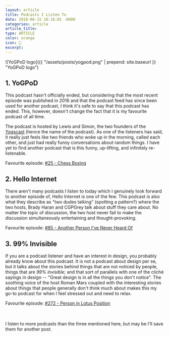 ```yaml
---
layout: article
title: Podcasts I Listen To
date: 2018-06-15 16:16:01 -0600
categories: article
article_title:
type: ARTICLE
color: orange
icon: 🎤
excerpt: 
---
```


![YoGPoD logo]({{ "/assets/posts/yogpod.png" | prepend: site.baseurl }} "YoGPoD logo")
## 1. YoGPoD
This podcast hasn't officially ended, but considering that the most recent episode was published in 2016 and that the podcast feed has since been used for another podcast, I think it's safe to say that this podcast has ended. This, however, doesn't change the fact that it is my favourite podcast of all time.

The podcast is hosted by Lewis and Simon, the two founders of the [Yogscast](http://yogscast.com/) (hence the name of the podcast). As one of the listeners has said, it really just feels like two friends who woke up in the morning, called each other, and just had really funny conversations about random things. I have yet to find another podcast that is this funny, up-lifting, and infinitely re-listenable.

<!--break-->

Favourite episode: [#25 - Chess Boxing](https://www.youtube.com/watch?v=uaNjF42vK04)

## 2. Hello Internet
There aren't many podcasts I listen to today which I genuinely look forward to another episode of, Hello Internet is one of the few. This podcast is also what they describe as "two dudes talking" (spotting a pattern?) where the two hosts, Brady Haran and CGPGrey talk about stuff they care about. No matter the topic of discussion, the two host never fail to make the discussion simultaneously entertaining and thought-provoking. 

Favourite episode: [#85 - Another Person I've Never Heard Of](https://www.youtube.com/watch?v=RAx2SSlKlpU)

## 3. 99% Invisible
If you are a podcast listener and have an interest in design, you probably already know about this podcast. It is not a podcast about design per se, but it talks about the stories behind things that are not noticed by people, things that are *99% invisible*; and that sort of parallels with one of the cliché sayings in design -- "Great design is in all the things you don't notice". The soothing voice of the host Roman Mars coupled with the interesting stories about things that people generally don't think much about makes this my go-to podcast for when I feel stressed out and need to relax.

Favourite episode: [#272 - Person in Lotus Position](https://99percentinvisible.org/episode/person-lotus-position/)

<br><br>
I listen to more podcasts than the three mentioned here, but may be I'll save them for another post.